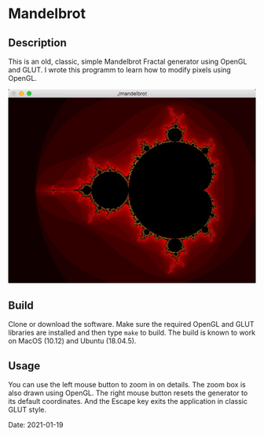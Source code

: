 # Mandelbrot

## Description

This is an old, classic, simple Mandelbrot Fractal generator using OpenGL and GLUT. I wrote this programm to learn how to modify pixels using OpenGL.

![Mandelbrot](images/Mandelbrot.jpeg)

## Build

Clone or download the software. Make sure the required OpenGL and GLUT libraries are installed and then type `make` to build. The build is known to work on MacOS (10.12) and Ubuntu (18.04.5).

## Usage

You can use the left mouse button to zoom in on details. The zoom box is also drawn using OpenGL. The right mouse button resets the generator to its default coordinates. And the Escape key exits the application in classic GLUT style.

Date: 2021-01-19
